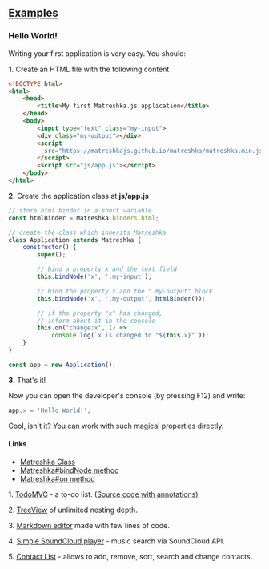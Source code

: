 ## [Examples](#!examples)

### Hello World!
Writing your first application is very easy. You should:


**1\.** Create an HTML file with the following content

```html
<!DOCTYPE html>
<html>
	<head>
		<title>My first Matreshka.js application</title>
	</head>
	<body>
		<input type="text" class="my-input">
		<div class="my-output"></div>
		<script
		  src="https://matreshkajs.github.io/matreshka/matreshka.min.js">
		</script>
		<script src="js/app.js"></script>
	</body>
</html>
```


**2\.** Create the application class at **js/app.js**

```js
// store html binder in a short variable
const htmlBinder = Matreshka.binders.html;

// create the class which inherits Matreshka
class Application extends Matreshka {
    constructor() {
        super();

        // bind a property x and the text field
        this.bindNode('x', '.my-input');

        // bind the property x and the ".my-output" block
        this.bindNode('x', '.my-output', htmlBinder());

		// if the property "х" has changed,
		// inform about it in the console
        this.on('change:x', () =>
            console.log(`x is changed to "${this.x}"`));
    }
}

const app = new Application();
```


**3\.** That's it!

Now you can open the developer's console (by pressing F12) and write:
```js
app.x = 'Hello World!';
```
Cool, isn't it? You can work with such magical properties directly.

#### Links
* [Matreshka Class](#!Matreshka)
* [Matreshka#bindNode method](#!Matreshka-bindNode)
* [Matreshka#on method](#!Matreshka-on)

<span class="list-item-number">1.</span>
<a href="https://github.com/matreshkajs/matreshka-todomvc/tree/master/"
class="example-link">TodoMVC</a> - a to-do list. ([Source code with annotations](//matreshkajs.github.io/matreshka-todomvc/docs/app.html))

<span class="list-item-number">2.</span>
<a href="https://github.com/matreshkajs/matreshka-examples-and-tutorials/tree/master/treeview/"
class="example-link">TreeView</a> of unlimited nesting depth.

<span class="list-item-number">3.</span>
<a href="https://github.com/matreshkajs/matreshka-examples-and-tutorials/tree/master/markdown-editor/"
class="example-link">Markdown editor</a> made with few lines of code.

<span class="list-item-number">4.</span>
<a href="https://github.com/matreshkajs/matreshka-examples-and-tutorials/tree/master/soundcloud-search/"
class="example-link">Simple SoundCloud player</a> - music search via SoundCloud API.

<span class="list-item-number">5.</span>
<a href="https://github.com/matreshkajs/matreshka-examples-and-tutorials/tree/master/contact-list/"
class="example-link">Contact List</a> - allows to add, remove, sort, search and change contacts.
